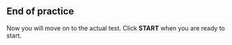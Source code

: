 ## **End of practice**

Now you will move on to the actual test. Click **START** when you are ready to start.
